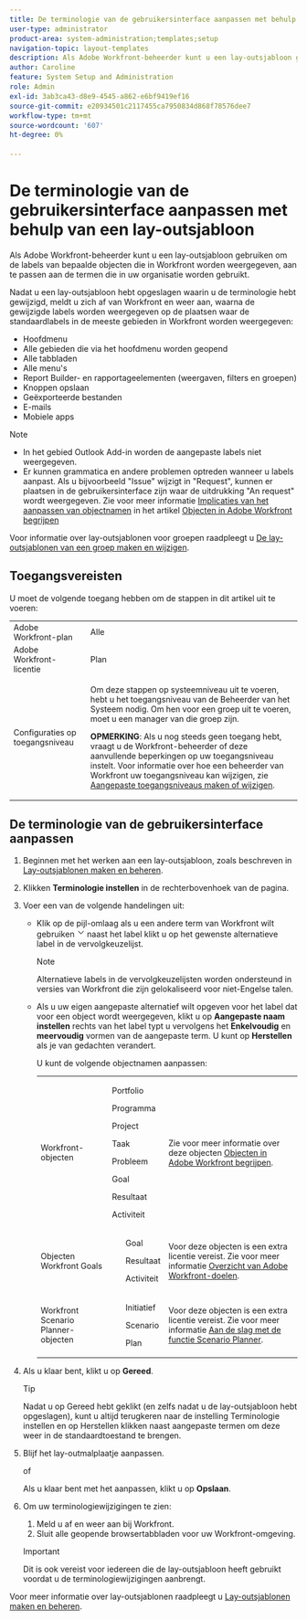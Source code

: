 ```yaml
---
title: De terminologie van de gebruikersinterface aanpassen met behulp van een lay-outsjabloon
user-type: administrator
product-area: system-administration;templates;setup
navigation-topic: layout-templates
description: Als Adobe Workfront-beheerder kunt u een lay-outsjabloon gebruiken om de labels van bepaalde objecten die in Workfront worden weergegeven, aan te passen aan de termen die in uw organisatie worden gebruikt.
author: Caroline
feature: System Setup and Administration
role: Admin
exl-id: 3ab3ca43-d8e9-4545-a862-e6bf9419ef16
source-git-commit: e20934501c2117455ca7950834d868f78576dee7
workflow-type: tm+mt
source-wordcount: '607'
ht-degree: 0%

---
```


# De terminologie van de gebruikersinterface aanpassen met behulp van een lay-outsjabloon

Als Adobe Workfront-beheerder kunt u een lay-outsjabloon gebruiken om de labels van bepaalde objecten die in Workfront worden weergegeven, aan te passen aan de termen die in uw organisatie worden gebruikt.

Nadat u een lay-outsjabloon hebt opgeslagen waarin u de terminologie hebt gewijzigd, meldt u zich af van Workfront en weer aan, waarna de gewijzigde labels worden weergegeven op de plaatsen waar de standaardlabels in de meeste gebieden in Workfront worden weergegeven:

* Hoofdmenu
* Alle gebieden die via het hoofdmenu worden geopend
* Alle tabbladen
* Alle menu&#39;s
* Report Builder- en rapportageelementen (weergaven, filters en groepen)
* Knoppen opslaan
* Geëxporteerde bestanden
* E-mails
* Mobiele apps

>[!NOTE]
>
>* In het gebied Outlook Add-in worden de aangepaste labels niet weergegeven.
>* Er kunnen grammatica en andere problemen optreden wanneer u labels aanpast. Als u bijvoorbeeld &quot;Issue&quot; wijzigt in &quot;Request&quot;, kunnen er plaatsen in de gebruikersinterface zijn waar de uitdrukking &quot;An request&quot; wordt weergegeven. Zie voor meer informatie [Implicaties van het aanpassen van objectnamen](../../../workfront-basics/navigate-workfront/workfront-navigation/understand-objects.md#implications-of-customizing-object-names) in het artikel [Objecten in Adobe Workfront begrijpen](../../../workfront-basics/navigate-workfront/workfront-navigation/understand-objects.md)
>


Voor informatie over lay-outsjablonen voor groepen raadpleegt u [De lay-outsjablonen van een groep maken en wijzigen](../../../administration-and-setup/manage-groups/work-with-group-objects/create-and-modify-a-groups-layout-templates.md).

## Toegangsvereisten

U moet de volgende toegang hebben om de stappen in dit artikel uit te voeren:

<table style="table-layout:auto"> 
 <col> 
 <col> 
 <tbody> 
  <tr> 
   <td role="rowheader">Adobe Workfront-plan</td> 
   <td>Alle</td> 
  </tr> 
  <tr> 
   <td role="rowheader">Adobe Workfront-licentie</td> 
   <td>Plan</td> 
  </tr> 
  <tr> 
   <td role="rowheader">Configuraties op toegangsniveau</td> 
   <td> <p>Om deze stappen op systeemniveau uit te voeren, hebt u het toegangsniveau van de Beheerder van het Systeem nodig.
Om hen voor een groep uit te voeren, moet u een manager van die groep zijn.</p> <p><b>OPMERKING</b>: Als u nog steeds geen toegang hebt, vraagt u de Workfront-beheerder of deze aanvullende beperkingen op uw toegangsniveau instelt. Voor informatie over hoe een beheerder van Workfront uw toegangsniveau kan wijzigen, zie <a href="../../../administration-and-setup/add-users/configure-and-grant-access/create-modify-access-levels.md" class="MCXref xref">Aangepaste toegangsniveaus maken of wijzigen</a>.</p> </td> 
  </tr> 
 </tbody> 
</table>

## De terminologie van de gebruikersinterface aanpassen

1. Beginnen met het werken aan een lay-outsjabloon, zoals beschreven in [Lay-outsjablonen maken en beheren](../../../administration-and-setup/customize-workfront/use-layout-templates/create-and-manage-layout-templates.md).
1. Klikken **Terminologie instellen** in de rechterbovenhoek van de pagina.
1. Voer een van de volgende handelingen uit:

   * Klik op de pijl-omlaag als u een andere term van Workfront wilt gebruiken  ![](assets/dropdown-arrow.png) naast het label klikt u op het gewenste alternatieve label in de vervolgkeuzelijst.

      >[!NOTE]
      >
      >Alternatieve labels in de vervolgkeuzelijsten worden ondersteund in versies van Workfront die zijn gelokaliseerd voor niet-Engelse talen.

   * Als u uw eigen aangepaste alternatief wilt opgeven voor het label dat voor een object wordt weergegeven, klikt u op **Aangepaste naam instellen** rechts van het label typt u vervolgens het **Enkelvoudig** en **meervoudig** vormen van de aangepaste term. U kunt op **Herstellen** als je van gedachten verandert.

      U kunt de volgende objectnamen aanpassen:

      <table style="table-layout:auto">
      <col>
      <col>
      <col>
      <tbody>
       <tr>
        <td role="rowheader"><p>Workfront-objecten</p></td>
        <td>
          <p>Portfolio</p>
          <p>Programma</p>
          <p>Project</p>
          <p>Taak</p>
          <p>Probleem</p>
          <p>Goal</p>
          <p>Resultaat</p>
          <p>Activiteit</p>
         </ul></td>
        <td><p>Zie voor meer informatie over deze objecten <a href="../../../workfront-basics/navigate-workfront/workfront-navigation/understand-objects.md" class="MCXref xref">Objecten in Adobe Workfront begrijpen</a>.</p></td>
       </tr>
       <tr>
        <td role="rowheader"><p>Objecten Workfront Goals</p></td>
        <td>
         <ul>
          <p>Goal</p>
          <p>Resultaat</p>
          <p>Activiteit</p>
         </ul></td>
        <td><p>Voor deze objecten is een extra licentie vereist. Zie voor meer informatie <a href="../../../workfront-goals/goal-management/wf-goals-overview.md" class="MCXref xref">Overzicht van Adobe Workfront-doelen</a>.</p></td>
       </tr>
       <tr data-mc-conditions="">
        <td role="rowheader"><p>Workfront Scenario Planner-objecten</p></td>
        <td>
         <ul>
          <p>Initiatief</p>
          <p>Scenario</p>
          <p>Plan </p>
         </ul></td>
        <td><p>Voor deze objecten is een extra licentie vereist. Zie voor meer informatie <a href="../../../scenario-planner/get-started-with-scenario-planning.md" class="MCXref xref">Aan de slag met de functie Scenario Planner</a>.</p></td>
       </tr>
      </tbody>
     </table>

1. Als u klaar bent, klikt u op **Gereed**.

   >[!TIP]
   >
   >Nadat u op Gereed hebt geklikt (en zelfs nadat u de lay-outsjabloon hebt opgeslagen), kunt u altijd terugkeren naar de instelling Terminologie instellen en op Herstellen klikken naast aangepaste termen om deze weer in de standaardtoestand te brengen.

1. Blijf het lay-outmalplaatje aanpassen.

   of

   Als u klaar bent met het aanpassen, klikt u op **Opslaan**.

1. Om uw terminologiewijzigingen te zien:

   1. Meld u af en weer aan bij Workfront.
   1. Sluit alle geopende browsertabbladen voor uw Workfront-omgeving.

   >[!IMPORTANT]
   >
   >Dit is ook vereist voor iedereen die de lay-outsjabloon heeft gebruikt voordat u de terminologiewijzigingen aanbrengt.

Voor meer informatie over lay-outsjablonen raadpleegt u [Lay-outsjablonen maken en beheren](../../../administration-and-setup/customize-workfront/use-layout-templates/create-and-manage-layout-templates.md).
